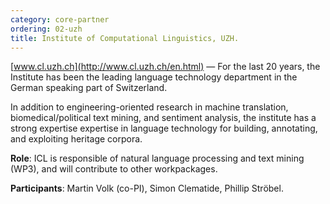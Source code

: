 ```yaml
---
category: core-partner
ordering: 02-uzh
title: Institute of Computational Linguistics, UZH.
---
```


[www.cl.uzh.ch](http://www.cl.uzh.ch/en.html) &mdash; For the last 20 years, the Institute has been the leading language technology department in the German speaking part of Switzerland.

In addition to engineering-oriented research in machine translation, biomedical/political text mining, and sentiment analysis, the institute has a strong expertise expertise in language technology for building, annotating, and exploiting heritage corpora.

**Role**: ICL is responsible of natural language processing and text mining (WP3), and will contribute to other workpackages.

**Participants**: Martin Volk (co-PI), Simon Clematide, Phillip Ströbel.
